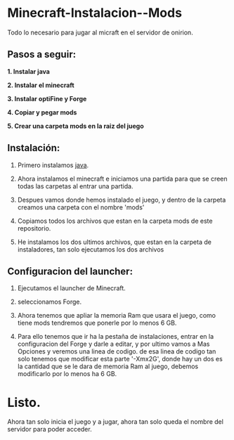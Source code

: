 # Minecraft-Instalacion--Mods
Todo lo necesario para jugar al micraft en el servidor de onirion.

## Pasos a seguir:

**1. Instalar java**

**2. Instalar el minecraft**

**3. Instalar optiFine y Forge**

**4. Copiar y pegar mods**

**5. Crear una carpeta mods en la raiz del juego**



## Instalación:

1. Primero instalamos [java](https://www.java.com/es/download/ie_manual.jsp).

2. Ahora instalamos el minecraft e iniciamos una partida para que se creen todas las carpetas al entrar una partida.

3. Despues vamos donde hemos instalado el juego, y dentro de la carpeta creamos una carpeta con el nombre 'mods'

4. Copiamos todos los archivos que estan en la carpeta mods de este repositorio.

5. He instalamos los dos ultimos archivos, que estan en la carpeta de instaladores, tan solo ejecutamos los dos archivos


## Configuracion del launcher:

1. Ejecutamos el launcher de Minecraft.

2. seleccionamos Forge.

3. Ahora tenemos que apliar la memoria Ram que usara el juego, como tiene mods tendremos que ponerle por lo menos 6 GB.

4. Para ello tenemos que ir ha la pestaña de instalaciones, entrar en la configuracion del Forge y darle a editar, y por ultimo vamos a Mas Opciones y veremos una linea de          codigo. de esa linea de codigo tan solo tenemos que modificar esta parte '-Xmx2G', donde hay un dos es la cantidad que se le dara de memoria Ram al juego, debemos modificarlo    por lo menos ha 6 GB.


# Listo.

Ahora tan solo inicia el juego y a jugar, ahora tan solo queda el nombre del servidor para poder acceder.
